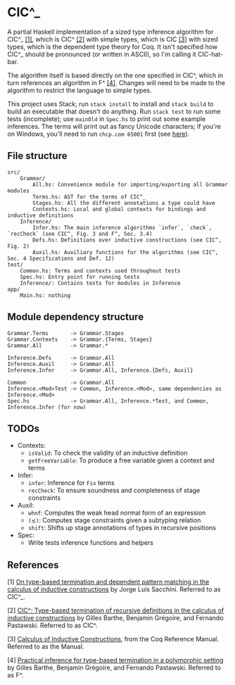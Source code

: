 # CIC^_

A partial Haskell implementation of a sized type inference algorithm for CIC^_ [\[1\]](#f1), which is CIC^ [\[2\]](#f2) with simple types, which is CIC [\[3\]](#f3) with sized types, which is the dependent type theory for Coq. It isn't specified how CIC^_ should be pronounced (or written in ASCII), so I'm calling it CIC-hat-bar.

The algorithm itself is based directly on the one specified in CIC^, which in turn references an algorithm in F^ [\[4\]](#f4). Changes will need to be made to the algorithm to restrict the language to simple types.

This project uses Stack; run `stack install` to install and `stack build` to build an executable that doesn't do anything. Run `stack test` to run some tests (incomplete); use `mainOld` in `Spec.hs` to print out some example inferences. The terms will print out as fancy Unicode characters; if you're on Windows, you'll need to run `chcp.com 65001` first (see [here](https://stackoverflow.com/q/25373116/9270195)).

## File structure
```
src/
    Grammar/
        All.hs: Convenience module for importing/exporting all Grammar modules
        Terms.hs: AST for the terms of CIC^_
        Stages.hs: All the different annotations a type could have
        Contexts.hs: Local and global contexts for bindings and inductive definitions
    Inference/
        Infer.hs: The main inference algorithms `infer`, `check`, `recCheck` (see CIC^, Fig. 3 and F^, Sec. 3.4)
        Defs.hs: Definitions over inductive constructions (see CIC^, Fig. 2)
        Auxil.hs: Auxiliary functions for the algorithms (see CIC^, Sec. 4 Specifications and Def. 12)
test/
    Common.hs: Terms and contexts used throughout tests
    Spec.hs: Entry point for running tests
    Inference/: Contains tests for modules in Inference
app/
    Main.hs: nothing
```

## Module dependency structure
```
Grammar.Terms       -> Grammar.Stages
Grammar.Contexts    -> Grammar.{Terms, Stages}
Grammar.All         -> Grammar.*

Inference.Defs      -> Grammar.All
Inference.Auxil     -> Grammar.All
Inference.Infer     -> Grammar.All, Inference.{Defs, Auxil}

Common              -> Grammar.All
Inference.<Mod>Test -> Common, Inference.<Mod>, same dependencies as Inference.<Mod>
Spec.hs             -> Grammar.All, Inference.*Test, and Common, Inference.Infer (for now)
```

## TODOs
* Contexts:
    - `isValid`: To check the validity of an inductive definition
    - `getFreeVariable`: To produce a free variable given a context and terms
* Infer:
    - `infer`: Inference for `Fix` terms
    - `recCheck`: To ensure soundness and completeness of stage constraints
* Auxil:
    - `whnf`: Computes the weak head normal form of an expression
    - `(⪯)`: Computes stage constraints given a subtyping relation
    - `shift`: Shifts up stage annotations of types in recursive positions
* Spec:
    - Write tests inference functions and helpers

## References
<span id="f1">[1]</span> [On type-based termination and dependent pattern matching in the calculus of inductive constructions](https://pastel.archives-ouvertes.fr/pastel-00622429) by Jorge Luis Sacchini. Referred to as CIC^_.

<span id="f2">[2]</span> [CIC^: Type-based termination of recursive definitions in the calculus of inductive constructions](https://link.springer.com/chapter/10.1007/11916277_18) by Gilles Barthe, Benjamin Grégoire, and Fernando Pastawski. Referred to as CIC^.

<span id="f3">[3]</span> [Calculus of Inductive Constructions](https://coq.inria.fr/distrib/current/refman/language/cic.html), from the Coq Reference Manual. Referred to as the Manual.

<span id="f4">[4]</span> [Practical inference for type-based termination in a polymorphic setting](https://link.springer.com/chapter/10.1007/11417170_7) by Gilles Barthe, Benjamin Grégoire, and Fernando Pastawski. Referred to as F^.
